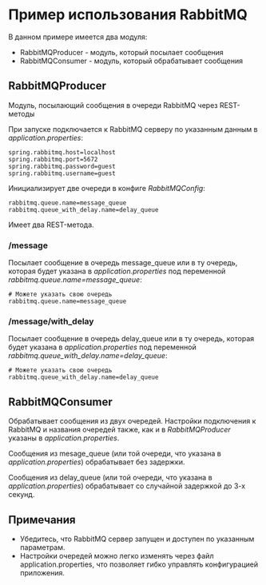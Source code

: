 # Пример использования RabbitMQ

В данном примере имеется два модуля: 
- RabbitMQProducer - модуль, который посылает сообщения
- RabbitMQConsumer - модуль, который обрабатывает сообщения

## RabbitMQProducer
Модуль, посылающий сообщения в очереди RabbitMQ через REST-методы 

При запуске подключается к RabbitMQ серверу по указанным данным в *application.properties*:
```
spring.rabbitmq.host=localhost
spring.rabbitmq.port=5672
spring.rabbitmq.password=guest
spring.rabbitmq.username=guest
```
Инициализирует две очереди в конфиге *RabbitMQConfig*:
```
rabbitmq.queue.name=message_queue
rabbitmq.queue_with_delay.name=delay_queue
```

Имеет два REST-метода.

### /message
Посылает сообщение в очередь message_queue или в ту очередь, которая будет указана в *application.properties* под переменной *rabbitmq.queue.name=message_queue*:
```
# Можете указать свою очередь
rabbitmq.queue.name=message_queue 
```

### /message/with_delay
Посылает сообщение в очередь delay_queue или в ту очередь, которая будет указана в *application.properties* под переменной *rabbitmq.queue_with_delay.name=delay_queue*:
```
# Можете указать свою очередь
rabbitmq.queue_with_delay.name=delay_queue
```

## RabbitMQConsumer
Обрабатывает сообщения из двух очередей. Настройки подключения к RabbitMQ и названия очередей также, как и в *RabbitMQProducer* указаны в *application.properties*.

Сообщения из mesage_queue (или той очереди, что указана в *application.properties*) обрабатывает без задержки.

Сообщения из delay_queue (или той очереди, что указана в *application.properties*) обрабатывает со случайной задержкой до 3-х секунд.

## Примечания
- Убедитесь, что RabbitMQ сервер запущен и доступен по указанным параметрам.
- Настройки очередей можно легко изменять через файл application.properties, что позволяет гибко управлять конфигурацией приложения.

